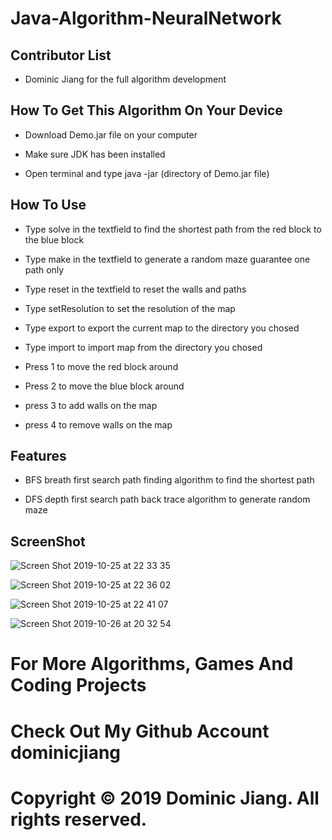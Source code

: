 # Java-Algorithm-NeuralNetwork

## Contributor List

- Dominic Jiang for the full algorithm development

## How To Get This Algorithm On Your Device

- Download Demo.jar file on your computer

- Make sure JDK has been installed

- Open terminal and type java -jar (directory of Demo.jar file)

## How To Use

- Type solve in the textfield to find the shortest path from the red block to the blue block

- Type make in the textfield to generate a random maze guarantee one path only

- Type reset in the textfield to reset the walls and paths

- Type setResolution to set the resolution of the map

- Type export to export the current map to the directory you chosed

- Type import to import map from the directory you chosed

- Press 1 to move the red block around

- Press 2 to move the blue block around

- press 3 to add walls on the map

- press 4 to remove walls on the map

## Features

- BFS breath first search path finding algorithm to find the shortest path

- DFS depth first search path back trace algorithm to generate random maze

## ScreenShot

![Screen Shot 2019-10-25 at 22 33 35](https://user-images.githubusercontent.com/49256436/67614780-89686580-f777-11e9-96d4-1f7d11066f65.png)

![Screen Shot 2019-10-25 at 22 36 02](https://user-images.githubusercontent.com/49256436/67614805-d9dfc300-f777-11e9-9db6-c5c14b85f839.png)

![Screen Shot 2019-10-25 at 22 41 07](https://user-images.githubusercontent.com/49256436/67614847-989be300-f778-11e9-8fe4-faed870b3a8c.png)

![Screen Shot 2019-10-26 at 20 32 54](https://user-images.githubusercontent.com/49256436/67629173-d3ad1d80-f82f-11e9-943a-40b2990b88d1.png)

# For More Algorithms, Games And Coding Projects

# Check Out My Github Account dominicjiang

# Copyright © 2019 Dominic Jiang. All rights reserved.
